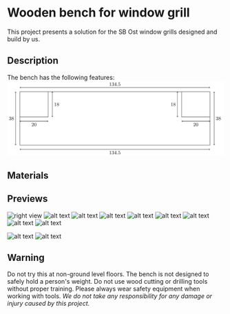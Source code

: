# Wooden bench for window grill
This project presents a solution for the SB Ost window grills designed and build by us. 

## Description
The bench has the following features:
![alt text](Pages/Exports/W1.sc.png)

## Materials


## Previews
![right view](local/preview/_DSC3589.png "Preview 1")
![alt text](local/preview/_DSC3599.png "Preview 2")
![alt text](local/preview/_DSC3667.png "Preview 3")
![alt text](local/preview/_DSC3694.png "Preview 4")
![alt text](local/preview/_DSC3749.png "Preview 6")
![alt text](local/preview/_DSC3761.png "Preview 7")
![alt text](local/preview/_DSC3769.png "Preview 8")
![alt text](local/preview/_DSC3782.png "Preview 9")
![alt text](local/preview/_DSC3835.png "Preview 11")


![alt text](local/preview/_DSC3811.png "Preview 10")
![alt text](local/preview/_DSC3728.png "Preview 5")


## Warning
Do not try this at non-ground level floors. The bench is not designed to safely hold a person's weight. Do not use wood cutting or drilling tools without proper training. Please always wear safety equipment when working with tools. *We do not take any responsibility for any damage or injury caused by this project.*